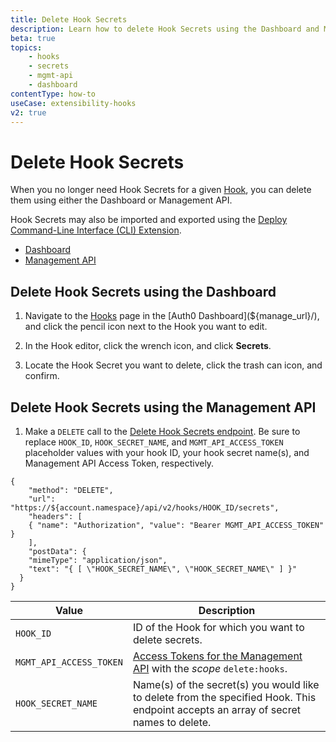 ```yaml
---
title: Delete Hook Secrets
description: Learn how to delete Hook Secrets using the Dashboard and Management API. Hook Secrets may also be imported and exported using the Auth0 Deploy Command-Line Interface (CLI) tool.
beta: true
topics:
    - hooks
    - secrets
    - mgmt-api
    - dashboard
contentType: how-to
useCase: extensibility-hooks
v2: true
---
```

# Delete Hook Secrets

When you no longer need Hook Secrets for a given [Hook](/hooks), you can delete them using either the Dashboard or Management API.

Hook Secrets may also be imported and exported using the [Deploy Command-Line Interface (CLI) Extension](/extensions/deploy-cli).

<div class="code-picker">
  <div class="languages-bar">
    <ul>
      <li><a href="#dashboard" data-toggle="tab">Dashboard</a></li>
      <li><a href="#mgmt-api" data-toggle="tab">Management API</a></li>
    </ul>
  </div>
  <div class="tab-content">
    <div id="dashboard" class="tab-pane active">

## Delete Hook Secrets using the Dashboard

1. Navigate to the [Hooks](${manage_url}/#/hooks) page in the [Auth0 Dashboard](${manage_url}/), and click the pencil icon next to the Hook you want to edit.
2. In the Hook editor, click the wrench icon, and click **Secrets**.
3. Locate the Hook Secret you want to delete, click the trash can icon, and confirm.

    </div>
    <div id="mgmt-api" class="tab-pane">

## Delete Hook Secrets using the Management API

1. Make a `DELETE` call to the [Delete Hook Secrets endpoint](/api/management/v2/#!/Hooks/delete_secrets). Be sure to replace `HOOK_ID`, `HOOK_SECRET_NAME`, and `MGMT_API_ACCESS_TOKEN` placeholder values with your hook ID, your hook secret name(s), and Management API Access Token, respectively.

```har
{
	"method": "DELETE",
	"url": "https://${account.namespace}/api/v2/hooks/HOOK_ID/secrets",
	"headers": [
   	{ "name": "Authorization", "value": "Bearer MGMT_API_ACCESS_TOKEN" }
	],
    "postData": {
    "mimeType": "application/json",
    "text": "{ [ \"HOOK_SECRET_NAME\", \"HOOK_SECRET_NAME\" ] }"
  }
}
```

| Value | Description |
| - | - |
| `HOOK_ID` | ID of the Hook for which you want to delete secrets. |
| `MGMT_API_ACCESS_TOKEN` | [Access Tokens for the Management API](/api/management/v2/tokens) with the <dfn data-key="scope">scope</dfn> `delete:hooks`. |
| `HOOK_SECRET_NAME` | Name(s) of the secret(s) you would like to delete from the specified Hook. This endpoint accepts an array of secret names to delete. |

</div>
  </div>
</div>